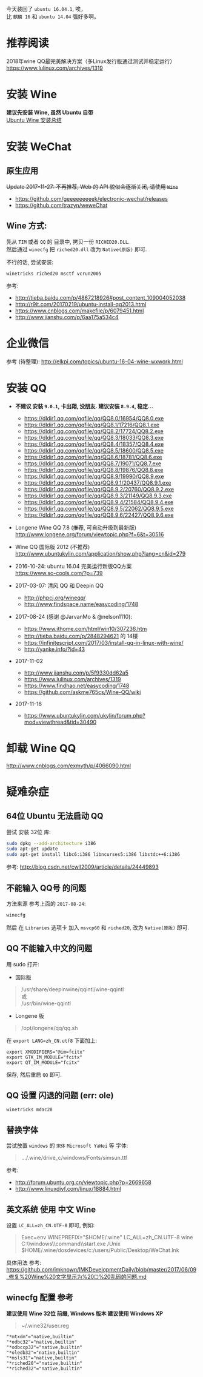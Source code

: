 今天装回了 `ubuntu 16.04.1`, 唉，  
比 `麒麟 16` 和 `ubuntu 14.04` 强好多啊。  

# 推荐阅读
2018年wine QQ最完美解决方案（多Linux发行版通过测试并稳定运行）  
https://www.lulinux.com/archives/1319

# 安装 Wine
**建议先安装 Wine, 虽然 Ubuntu 自带**  
[Ubuntu Wine 安装总结](https://github.com/imknown/IMKDevelopmentDaily/blob/master/2016/10/03_Ubuntu%20Wine%20%E5%AE%89%E8%A3%85%E6%80%BB%E7%BB%93.md)

# 安装 WeChat
## 原生应用
~~Update 2017-11-27: 不再推荐, Web 的 API 貌似会逐渐关闭, 请使用 `Wine`~~  
- https://github.com/geeeeeeeeek/electronic-wechat/releases
- https://github.com/trazyn/weweChat

## Wine 方式:
先从 `TIM` 或者 `QQ` 的 目录中, 拷贝一份 `RICHED20.DLL`.  
然后通过 `winecfg` 把 `riched20.dll` 改为 `Native(原版)` 即可.  

不行的话, 尝试安装:
```
winetricks riched20 msctf vcrun2005
```

参考:  
- http://tieba.baidu.com/p/4867218926#post_content_109004052038
- http://r9it.com/20170219/ubuntu-install-qq2013.html
- https://www.cnblogs.com/makefile/p/6079451.html
- http://www.jianshu.com/p/6aa175a534c4

# 企业微信
参考 (待整理): http://elkpi.com/topics/ubuntu-16-04-wine-wxwork.html

# 安装 QQ
- **不建议 安装 `9.0.1`, 卡出翔, 没朋友. 建议安装 `8.9.4`, 稳定...**
   - https://dldir1.qq.com/qqfile/qq/QQ8.0/16954/QQ8.0.exe
   - https://dldir1.qq.com/qqfile/qq/QQ8.1/17216/QQ8.1.exe
   - https://dldir1.qq.com/qqfile/qq/QQ8.2/17724/QQ8.2.exe
   - https://dldir1.qq.com/qqfile/qq/QQ8.3/18033/QQ8.3.exe
   - https://dldir1.qq.com/qqfile/qq/QQ8.4/18357/QQ8.4.exe
   - https://dldir1.qq.com/qqfile/qq/QQ8.5/18600/QQ8.5.exe
   - https://dldir1.qq.com/qqfile/qq/QQ8.6/18781/QQ8.6.exe
   - https://dldir1.qq.com/qqfile/qq/QQ8.7/19071/QQ8.7.exe
   - https://dldir1.qq.com/qqfile/qq/QQ8.8/19876/QQ8.8.exe
   - https://dldir1.qq.com/qqfile/qq/QQ8.9/19990/QQ8.9.exe
   - https://dldir1.qq.com/qqfile/qq/QQ8.9.1/20437/QQ8.9.1.exe
   - https://dldir1.qq.com/qqfile/qq/QQ8.9.2/20760/QQ8.9.2.exe
   - https://dldir1.qq.com/qqfile/qq/QQ8.9.3/21149/QQ8.9.3.exe
   - https://dldir1.qq.com/qqfile/qq/QQ8.9.4/21584/QQ8.9.4.exe
   - https://dldir1.qq.com/qqfile/qq/QQ8.9.5/22062/QQ8.9.5.exe
   - https://dldir1.qq.com/qqfile/qq/QQ8.9.6/22427/QQ8.9.6.exe

- Longene Wine QQ 7.8 (~~推荐~~, 可自动升级到最新版)  
http://www.longene.org/forum/viewtopic.php?f=6&t=30516  

- Wine QQ 国际版 2012 (不推荐)  
http://www.ubuntukylin.com/application/show.php?lang=cn&id=279  

- 2016-10-24: ubuntu 16.04 完美运行新版QQ方案  
https://www.so-cools.com/?p=739

- 2017-03-07: 清风 QQ 和 Deepin QQ
  - http://phpcj.org/wineqq/
  - http://www.findspace.name/easycoding/1748

- 2017-08-24 (感谢 @JarvanMo & @nelson1110):
  - https://www.ithome.com/html/win10/307236.htm
  - http://tieba.baidu.com/p/2848294621 的 14楼
  - https://infinitescript.com/2017/03/install-qq-in-linux-with-wine/
  - http://yanke.info/?id=43

- 2017-11-02
  - http://www.jianshu.com/p/5f9330dd62a5
  - https://www.lulinux.com/archives/1319
  - https://www.findhao.net/easycoding/1748
  - https://github.com/askme765cs/Wine-QQ/wiki
 
- 2017-11-16
  - https://www.ubuntukylin.com/ukylin/forum.php?mod=viewthread&tid=30490


# 卸载 Wine QQ  
http://www.cnblogs.com/exmyth/p/4066090.html  


# 疑难杂症
## 64位 Ubuntu 无法启动 QQ
尝试 安装 32位 库:
``` bash
sudo dpkg --add-architecture i386
sudo apt-get update
sudo apt-get install libc6:i386 libncurses5:i386 libstdc++6:i386
```
参考: http://blog.csdn.net/cwll2009/article/details/24449893


## 不能输入 QQ号 的问题
方法来源 参考上面的 `2017-08-24`:

``` bash
winecfg
```

然后 在 `Libraries` 选项卡 加入 `msvcp60` 和 `riched20`, 改为 `Native(原版)` 即可.


## QQ 不能输入中文的问题
用 sudo 打开:  
- 国际版
> /usr/share/deepinwine/qqintl/wine-qqintl  
> 或  
> /usr/bin/wine-qqintl

- Longene 版
> /opt/longene/qq/qq.sh

在 `export LANG=zh_CN.utf8` 下面加上:
``` properties
export XMODIFIERS="@im=fcitx"
export GTK_IM_MODULE="fcitx"
export QT_IM_MODULE="fcitx"
```
保存, 然后重启 `QQ` 即可.


## QQ 设置 闪退的问题 (err: ole)
```
winetricks mdac28
```


## 替换字体
尝试放置 `windows` 的 `宋体` `Microsoft YaHei` 等 字体:
> .../.wine/drive_c/windows/Fonts/simsun.ttf

参考:
- http://forum.ubuntu.org.cn/viewtopic.php?p=2669658
- http://www.linuxdiyf.com/linux/18884.html


## 英文系统 使用 中文 Wine
设置 `LC_ALL=zh_CN.UTF-8` 即可, 例如:
> Exec=env WINEPREFIX="$HOME/.wine" LC_ALL=zh_CN.UTF-8 wine C:\\\\windows\\\\command\\\\start.exe /Unix $HOME/.wine/dosdevices/c:/users/Public/Desktop/WeChat.lnk

具体用法 参考: https://github.com/imknown/IMKDevelopmentDaily/blob/master/2017/06/09_修复%20Wine%20文字显示为%20☐%20乱码的问题.md


## winecfg 配置 参考
**建议使用 Wine 32位 前缀, Windows 版本 建议使用 Windows XP**

> ~/.wine32/user.reg

``` reg
"*mtxdm"="native,builtin"
"*odbc32"="native,builtin"
"*odbccp32"="native,builtin"
"*oledb32"="native,builtin"
"*msls31"="native,builtin"
"*riched20"="native,builtin"
"*riched32"="native,builtin"
```


